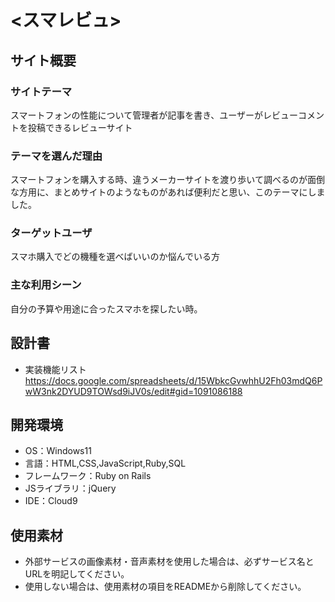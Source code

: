 # <スマレビュ>

## サイト概要
### サイトテーマ
スマートフォンの性能について管理者が記事を書き、ユーザーがレビューコメントを投稿できるレビューサイト

### テーマを選んだ理由
スマートフォンを購入する時、違うメーカーサイトを渡り歩いて調べるのが面倒な方用に、まとめサイトのようなものがあれば便利だと思い、このテーマにしました。

### ターゲットユーザ
スマホ購入でどの機種を選べばいいのか悩んでいる方

### 主な利用シーン
自分の予算や用途に合ったスマホを探したい時。

## 設計書
* 実装機能リスト<br>
  https://docs.google.com/spreadsheets/d/15WbkcGvwhhU2Fh03mdQ6PwW3nk2DYUD9TOWsd9iJV0s/edit#gid=1091086188

## 開発環境
- OS：Windows11
- 言語：HTML,CSS,JavaScript,Ruby,SQL
- フレームワーク：Ruby on Rails
- JSライブラリ：jQuery
- IDE：Cloud9

## 使用素材
- 外部サービスの画像素材・音声素材を使用した場合は、必ずサービス名とURLを明記してください。
- 使用しない場合は、使用素材の項目をREADMEから削除してください。
